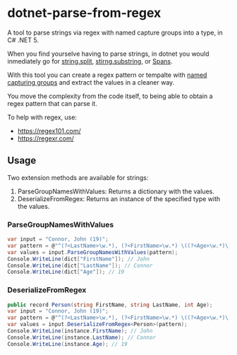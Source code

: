 # dotnet-parse-from-regex
A tool to parse strings via regex with named capture groups into a type, in C# .NET 5.

When you find yourselve having to parse strings, in dotnet you would inmediately go for [string.split](https://docs.microsoft.com/en-us/dotnet/api/system.string.split?view=net-5.0), [stirng.substring](https://docs.microsoft.com/en-us/dotnet/api/system.string.substring?view=net-5.0), or [Spans](https://docs.microsoft.com/en-us/dotnet/api/system.readonlyspan-1?view=net-5.0).

With this tool you can create a regex pattern or tempalte with [named capturing groups](https://www.regular-expressions.info/named.html) and extract the values in a cleaner way.

You move the complexity from the code itself, to being able to obtain a regex pattern that can parse it.

To help with regex, use:
- https://regex101.com/
- https://regexr.com/
## Usage
Two extension methods are available for strings:

1. ParseGroupNamesWithValues: Returns a dictionary with the values.
2. DeserializeFromRegex: Returns an instance of the specified type with the values.
### ParseGroupNamesWithValues

```csharp
var input = "Connor, John (19)";
var pattern = @"^(?<LastName>\w.*), (?<FirstName>\w.*) \((?<Age>\w.*)\)";
var values = input.ParseGroupNamesWithValues(pattern);
Console.WriteLine(dict["FirstName"]); // John
Console.WriteLine(dict["LastName"]); // Connor
Console.WriteLine(dict["Age"]); // 19
```

### DeserializeFromRegex
```csharp
public record Person(string FirstName, string LastName, int Age);
var input = "Connor, John (19)";
var pattern = @"^(?<LastName>\w.*), (?<FirstName>\w.*) \((?<Age>\w.*)\)";
var values = input.DeserializeFromRegex<Person>(pattern);
Console.WriteLine(instance.FirstName); // John
Console.WriteLine(instance.LastName); // Connor
Console.WriteLine(instance.Age); // 19
```